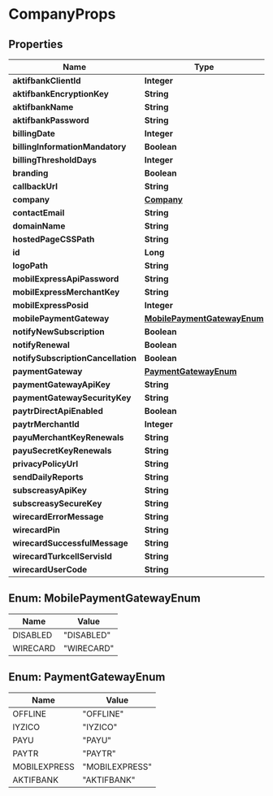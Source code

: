 
# CompanyProps

## Properties
Name | Type | Description | Notes
------------ | ------------- | ------------- | -------------
**aktifbankClientId** | **Integer** |  |  [optional]
**aktifbankEncryptionKey** | **String** |  |  [optional]
**aktifbankName** | **String** |  |  [optional]
**aktifbankPassword** | **String** |  |  [optional]
**billingDate** | **Integer** |  |  [optional]
**billingInformationMandatory** | **Boolean** |  | 
**billingThresholdDays** | **Integer** |  |  [optional]
**branding** | **Boolean** |  | 
**callbackUrl** | **String** |  |  [optional]
**company** | [**Company**](Company.md) |  |  [optional]
**contactEmail** | **String** |  |  [optional]
**domainName** | **String** |  | 
**hostedPageCSSPath** | **String** |  |  [optional]
**id** | **Long** |  |  [optional]
**logoPath** | **String** |  |  [optional]
**mobilExpressApiPassword** | **String** |  |  [optional]
**mobilExpressMerchantKey** | **String** |  |  [optional]
**mobilExpressPosid** | **Integer** |  |  [optional]
**mobilePaymentGateway** | [**MobilePaymentGatewayEnum**](#MobilePaymentGatewayEnum) |  |  [optional]
**notifyNewSubscription** | **Boolean** |  | 
**notifyRenewal** | **Boolean** |  | 
**notifySubscriptionCancellation** | **Boolean** |  | 
**paymentGateway** | [**PaymentGatewayEnum**](#PaymentGatewayEnum) |  |  [optional]
**paymentGatewayApiKey** | **String** |  |  [optional]
**paymentGatewaySecurityKey** | **String** |  |  [optional]
**paytrDirectApiEnabled** | **Boolean** |  |  [optional]
**paytrMerchantId** | **Integer** |  |  [optional]
**payuMerchantKeyRenewals** | **String** |  |  [optional]
**payuSecretKeyRenewals** | **String** |  |  [optional]
**privacyPolicyUrl** | **String** |  |  [optional]
**sendDailyReports** | **String** |  |  [optional]
**subscreasyApiKey** | **String** |  |  [optional]
**subscreasySecureKey** | **String** |  |  [optional]
**wirecardErrorMessage** | **String** |  |  [optional]
**wirecardPin** | **String** |  |  [optional]
**wirecardSuccessfulMessage** | **String** |  |  [optional]
**wirecardTurkcellServisId** | **String** |  |  [optional]
**wirecardUserCode** | **String** |  |  [optional]


<a name="MobilePaymentGatewayEnum"></a>
## Enum: MobilePaymentGatewayEnum
Name | Value
---- | -----
DISABLED | &quot;DISABLED&quot;
WIRECARD | &quot;WIRECARD&quot;


<a name="PaymentGatewayEnum"></a>
## Enum: PaymentGatewayEnum
Name | Value
---- | -----
OFFLINE | &quot;OFFLINE&quot;
IYZICO | &quot;IYZICO&quot;
PAYU | &quot;PAYU&quot;
PAYTR | &quot;PAYTR&quot;
MOBILEXPRESS | &quot;MOBILEXPRESS&quot;
AKTIFBANK | &quot;AKTIFBANK&quot;



